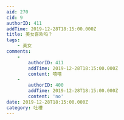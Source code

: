 ```yaml
---
aid: 270
cid: 9
authorID: 411
addTime: 2019-12-28T18:15:00.000Z
title: 美女喜欢吗？
tags:
    - 美女
comments:
    -
        authorID: 411
        addTime: 2019-12-28T18:15:00.000Z
        content: 嘻嘻
    -
        authorID: 400
        addTime: 2019-12-28T18:15:00.000Z
        content: 'no'
date: 2019-12-28T18:15:00.000Z
category: 吐槽
---
```



